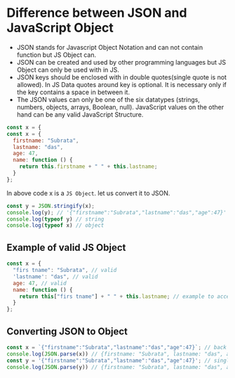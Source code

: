 # Difference between JSON and JavaScript Object 

- JSON stands for Javascript Object Notation and can not contain function but JS Object can.
- JSON can be created and used by other programming languages but JS Object can only be used with in JS.
- JSON keys should be enclosed with in double quotes(single quote is not allowed). In JS Data quotes around key is optional. It is necessary only if the key contains a space in between it.
- The JSON values can only be one of the six datatypes (strings, numbers, objects, arrays, Boolean, null). JavaScript values on the other hand can be any valid JavaScript Structure.

```js
const x = {
const x = {
  firstname: "Subrata",
  lastname: "das",
  age: 47,
  name: function () {
    return this.firstname + " " + this.lastname;
  }
};
```

In above code x is a `JS Object`. let us convert it to JSON.

```js
const y = JSON.stringify(x);
console.log(y); // '{"firstname":"Subrata","lastname":"das","age":47}' : because JSON can't contain function
console.log(typeof y) // string
console.log(typeof x) // object
```

## Example of valid JS Object

```js
const x = {
  "firs tname": "Subrata", // valid
  'lastname': "das", // valid
  age: 47, // valid
  name: function () {
    return this["firs tname"] + " " + this.lastname; // example to access value if key contains space
  }
};
```

## Converting JSON to Object

```js
const x = `{"firstname":"Subrata","lastname":"das","age":47}`; // back tik valid wrapper
console.log(JSON.parse(x)) // {firstname: "Subrata", lastname: "das", age: 47}
const y = '{"firstname":"Subrata","lastname":"das","age":47}'; // single quote valid wrapper
console.log(JSON.parse(y)) // {firstname: "Subrata", lastname: "das", age: 47}
```




